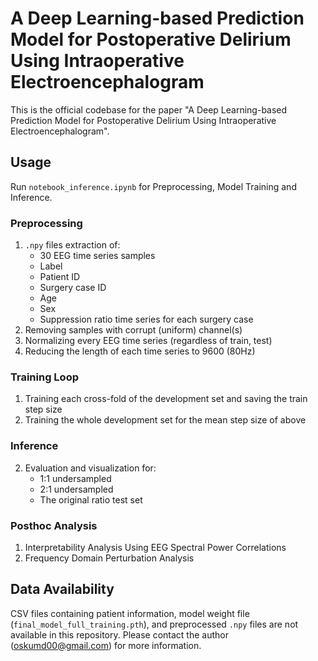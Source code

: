 # A Deep Learning-based Prediction Model for Postoperative Delirium Using Intraoperative Electroencephalogram

This is the official codebase for the paper "A Deep Learning-based Prediction Model for Postoperative Delirium Using Intraoperative Electroencephalogram".

## Usage

Run `notebook_inference.ipynb` for Preprocessing, Model Training and Inference.

### Preprocessing
1. `.npy` files extraction of:
   - 30 EEG time series samples
   - Label
   - Patient ID
   - Surgery case ID
   - Age
   - Sex
   - Suppression ratio time series for each surgery case
2. Removing samples with corrupt (uniform) channel(s)
3. Normalizing every EEG time series (regardless of train, test)
4. Reducing the length of each time series to 9600 (80Hz)
   
### Training Loop
1. Training each cross-fold of the development set and saving the train step size
2. Training the whole development set for the mean step size of above

### Inference
2. Evaluation and visualization for:
   - 1:1 undersampled
   - 2:1 undersampled
   - The original ratio test set

### Posthoc Analysis
1. Interpretability Analysis Using EEG Spectral Power Correlations
2. Frequency Domain Perturbation Analysis

## Data Availability
CSV files containing patient information, model weight file (`final_model_full_training.pth`), and preprocessed `.npy` files are not available in this repository. Please contact the author (oskumd00@gmail.com) for more information.
